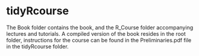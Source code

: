 # tidyRcourse

The Book folder contains the book, and the R_Course folder accompanying lectures and tutorials.
A compiled version of the book resides in the root folder, instructions for the course can be found in the Preliminaries.pdf file in the tidyRcourse folder. 